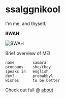 # ssalggnikool

I'm me, and thyself.

**BWAH**

![BWAH](images/bwah-small.png)

Brief overview of ME!
```
name        samara
pronouns    she/they
speaks in   english
dev?        probabbyl
wishes      to be better
```
Check out full @ [about](./about)